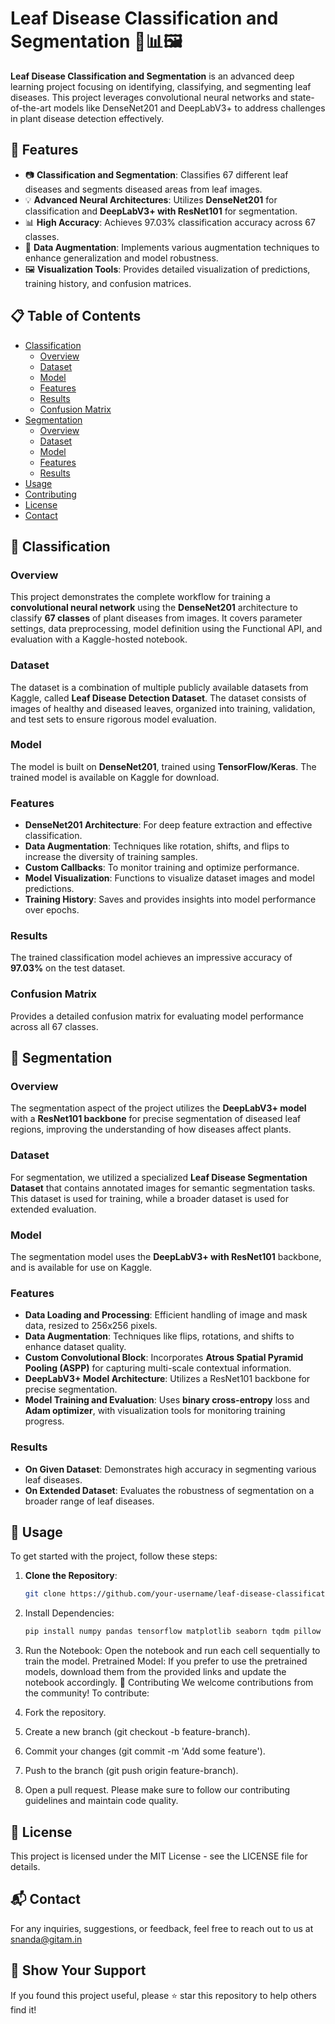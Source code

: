 # Leaf Disease Classification and Segmentation 🌿📊🖼️


**Leaf Disease Classification and Segmentation** is an advanced deep learning project focusing on identifying, classifying, and segmenting leaf diseases. This project leverages convolutional neural networks and state-of-the-art models like DenseNet201 and DeepLabV3+ to address challenges in plant disease detection effectively.

## 🌟 Features
- 📷 **Classification and Segmentation**: Classifies 67 different leaf diseases and segments diseased areas from leaf images.
- 💡 **Advanced Neural Architectures**: Utilizes **DenseNet201** for classification and **DeepLabV3+ with ResNet101** for segmentation.
- 📊 **High Accuracy**: Achieves 97.03% classification accuracy across 67 classes.
- 🔄 **Data Augmentation**: Implements various augmentation techniques to enhance generalization and model robustness.
- 🖼️ **Visualization Tools**: Provides detailed visualization of predictions, training history, and confusion matrices.

## 📋 Table of Contents
- [Classification](#classification)
  - [Overview](#overview)
  - [Dataset](#dataset)
  - [Model](#model)
  - [Features](#features)
  - [Results](#results)
  - [Confusion Matrix](#confusion-matrix)
- [Segmentation](#segmentation)
  - [Overview](#overview-1)
  - [Dataset](#dataset-1)
  - [Model](#model-1)
  - [Features](#features-1)
  - [Results](#results-1)
- [Usage](#usage)
- [Contributing](#contributing)
- [License](#license)
- [Contact](#contact)

## 🌿 Classification

### Overview
This project demonstrates the complete workflow for training a **convolutional neural network** using the **DenseNet201** architecture to classify **67 classes** of plant diseases from images. It covers parameter settings, data preprocessing, model definition using the Functional API, and evaluation with a Kaggle-hosted notebook.

### Dataset
The dataset is a combination of multiple publicly available datasets from Kaggle, called **Leaf Disease Detection Dataset**. The dataset consists of images of healthy and diseased leaves, organized into training, validation, and test sets to ensure rigorous model evaluation.


### Model
The model is built on **DenseNet201**, trained using **TensorFlow/Keras**. The trained model is available on Kaggle for download.


### Features
- **DenseNet201 Architecture**: For deep feature extraction and effective classification.
- **Data Augmentation**: Techniques like rotation, shifts, and flips to increase the diversity of training samples.
- **Custom Callbacks**: To monitor training and optimize performance.
- **Model Visualization**: Functions to visualize dataset images and model predictions.
- **Training History**: Saves and provides insights into model performance over epochs.

### Results
The trained classification model achieves an impressive accuracy of **97.03%** on the test dataset.

### Confusion Matrix
Provides a detailed confusion matrix for evaluating model performance across all 67 classes.

## 🍃 Segmentation

### Overview
The segmentation aspect of the project utilizes the **DeepLabV3+ model** with a **ResNet101 backbone** for precise segmentation of diseased leaf regions, improving the understanding of how diseases affect plants.

### Dataset
For segmentation, we utilized a specialized **Leaf Disease Segmentation Dataset** that contains annotated images for semantic segmentation tasks. This dataset is used for training, while a broader dataset is used for extended evaluation.


### Model
The segmentation model uses the **DeepLabV3+ with ResNet101** backbone, and is available for use on Kaggle.


### Features
- **Data Loading and Processing**: Efficient handling of image and mask data, resized to 256x256 pixels.
- **Data Augmentation**: Techniques like flips, rotations, and shifts to enhance dataset quality.
- **Custom Convolutional Block**: Incorporates **Atrous Spatial Pyramid Pooling (ASPP)** for capturing multi-scale contextual information.
- **DeepLabV3+ Model Architecture**: Utilizes a ResNet101 backbone for precise segmentation.
- **Model Training and Evaluation**: Uses **binary cross-entropy** loss and **Adam optimizer**, with visualization tools for monitoring training progress.

### Results
- **On Given Dataset**: Demonstrates high accuracy in segmenting various leaf diseases.
- **On Extended Dataset**: Evaluates the robustness of segmentation on a broader range of leaf diseases.

## 🚀 Usage
To get started with the project, follow these steps:

1. **Clone the Repository**:
   ```bash
   git clone https://github.com/your-username/leaf-disease-classification-segmentation.git
   ```
2. Install Dependencies:
   ```bash
   pip install numpy pandas tensorflow matplotlib seaborn tqdm pillow tf_explain
3. Run the Notebook: Open the notebook and run each cell sequentially to train the model.
Pretrained Model: If you prefer to use the pretrained models, download them from the provided links and update the notebook accordingly.
🤝 Contributing
We welcome contributions from the community! To contribute:

1. Fork the repository.
2. Create a new branch (git checkout -b feature-branch).
3. Commit your changes (git commit -m 'Add some feature').
4. Push to the branch (git push origin feature-branch).
5. Open a pull request.
Please make sure to follow our contributing guidelines and maintain code quality.

## 📄 License

This project is licensed under the MIT License - see the LICENSE file for details.

## 📬 Contact
For any inquiries, suggestions, or feedback, feel free to reach out to us at snanda@gitam.in


## 🌟 Show Your Support
If you found this project useful, please ⭐ star this repository to help others find it!

